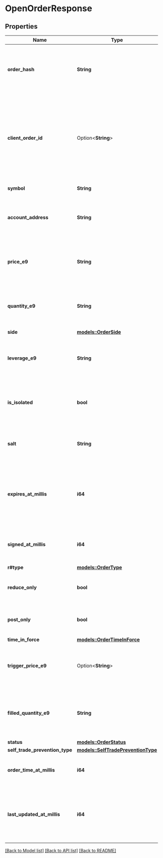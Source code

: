 # OpenOrderResponse

## Properties

Name | Type | Description | Notes
------------ | ------------- | ------------- | -------------
**order_hash** | **String** | The Order Hash, which is the default way to uniquely identify an order in the system | 
**client_order_id** | Option<**String**> | The Client Order ID, which is used a unique identifier for an order, provided by the client, in case of proprietary order management systems | [optional]
**symbol** | **String** | The market symbol | 
**account_address** | **String** | The account address of the order. May be an account user is authorized for. | 
**price_e9** | **String** | The price in base e9 of the asset to be traded. Should always be a number | 
**quantity_e9** | **String** | The quantity in base e9 of the asset to be traded. Should always be a number | 
**side** | [**models::OrderSide**](OrderSide.md) |  | 
**leverage_e9** | **String** | The leverage in base e9  of the order to be traded. Should always be a number | 
**is_isolated** | **bool** | Is this order isolated or cross margin. Note market must be set to the same mode. | [default to false]
**salt** | **String** | The random generated SALT. Should always be a number | 
**expires_at_millis** | **i64** | Unix timestamp in millis at which order will expire. Defaults to 1 month for LIMIT orders if not provided | 
**signed_at_millis** | **i64** | The timestamp in millis at which the request was signed | 
**r#type** | [**models::OrderType**](OrderType.md) |  | 
**reduce_only** | **bool** | Is this order to only reduce a position? Default false | [default to false]
**post_only** | **bool** | If set to TRUE, the order can only be a maker order | [default to false]
**time_in_force** | [**models::OrderTimeInForce**](OrderTimeInForce.md) |  | 
**trigger_price_e9** | Option<**String**> | Trigger price in base e9 for stop orders. This should always be a number | [optional]
**filled_quantity_e9** | **String** | The quantity in base e9 of the asset currently filled. This should always be a number | 
**status** | [**models::OrderStatus**](OrderStatus.md) |  | 
**self_trade_prevention_type** | [**models::SelfTradePreventionType**](SelfTradePreventionType.md) |  | 
**order_time_at_millis** | **i64** | The timestamp in millis when the order was opened | 
**last_updated_at_millis** | **i64** | The timestamp in millis that this order was last updated (including status updates) | 

[[Back to Model list]](../README.md#documentation-for-models) [[Back to API list]](../README.md#documentation-for-api-endpoints) [[Back to README]](../README.md)


